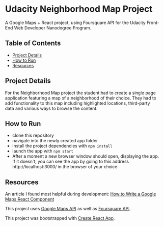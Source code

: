 # Udacity Neighborhood Map Project

A Google Maps + React project, using Foursquare API for the Udacity Front-End Web Developer Nanodegree Program.

## Table of Contents

* [Project Details](#project-details)
* [How to Run](#how-to-run)
* [Resources](#resources)

## Project Details

For the Neighborhood Map project the student had to create a single page application featuring a map of a neighborhood of their choice. They had to add functionality to this map including highlighted locations, third-party data and various ways to browse the content.

## How to Run

* clone this repository
* navigate into the newly created app folder
* install the project dependencies with `npm install`
* launch the app with `npm start`
* After a moment a new browser window should open, displaying the app. If it doesn't, you can see the app by going to this address http://localhost:3000/ in the browser of your choice

## Resources

An article I found most helpful during development: [How to Write a Google Maps React Component](https://www.fullstackreact.com/articles/how-to-write-a-google-maps-react-component/)

This project uses [Google Maps API](https://cloud.google.com/maps-platform/) as well as [Foursquare API](https://developer.foursquare.com/).

This project was bootstrapped with [Create React App](https://github.com/facebookincubator/create-react-app).
